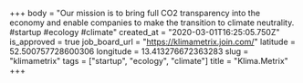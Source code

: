 +++
body = "Our mission is to bring full CO2 transparency into the economy and enable companies to make the transition to climate neutrality.  #startup #ecology #climate"
created_at = "2020-03-01T16:25:05.750Z"
is_approved = true
job_board_url = "https://klimametrix.join.com/"
latitude = 52.500757728600306
longitude = 13.413276672363283
slug = "klimametrix"
tags = ["startup", "ecology", "climate"]
title = "Klima.Metrix"
+++
